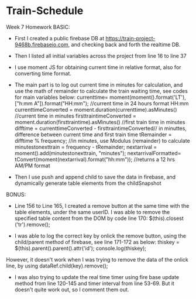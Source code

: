 # Train-Schedule
Week 7 Homework
BASIC:

- First I created a public firebase DB at https://train-project-9468b.firebaseio.com, and checking back and forth the realtime DB.

- Then I listed all initial variables across the project from line 16 to line 37

- I use moment JS for obtaining current time in relative format, also for converting time format.

- The main part is to log out current time in minutes for calculation, and use the math of remainder to calculate the train waiting time, see codes for main variables below:
currenttime= moment(moment().format('LT'), ["h:mm A"]).format("HH:mm"); //current time in 24 hours format HH:mm
currenttimeConverted = moment.duration(currenttime).asMinutes() //current time in minutes
firsttraintimeConverted = moment.duration(firsttraintime).asMinutes() //first train time in minutes
difftime = currenttimeConverted - firsttraintimeConverted// in minuttes, difference between current time and first train time
tRemainder = difftime % frequency; //in minutes, use Modulus (remainder) to calculate
minutestonexttrain = frequency - tRemainder;
nextarrival = moment().add(minutestonexttrain, "minutes");
nextarrivalFormatted= tConvert(moment(nextarrival).format("hh:mm")); //returns a  12 hrs AM/PM format


- Then I use push and append child to save the data in firebase, and dynamically generate table elements from the childSnapshot


BONUS:
- Line 156 to Line 165, I created a remove button at the same time with the table elements, under the same userID.
I was able to remove the specified table content from the DOM by code line 170:
$(this).closest ('tr').remove();

- I was able to log the correct key by onlick the remove button, using the child/parent method of firebase, see line 171-172 as below:
thiskey = $(this).parent().parent().attr('id');
console.log(thiskey);

However, it doesn't work when I was trying to remove the data of the onlick line, by using   dataRef.child(key).remove();


- I was also trying to update the real time timer using fire base update method from line 120-145 and timer interval from line 53-69. But it doesn't quite work out, so I comment them out.



